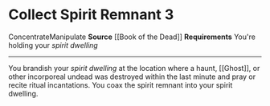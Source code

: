 ﻿---
actions: '[three-actions]'
cost: null
element: null
frequency: null
id: '1160'
name: Collect Spirit Remnant
rarity: Common
requirement: You're holding yourspirit dwelling
school: null
source: '[[DATABASE/source/Book of the Dead|Book of the Dead]]'
trait:
- '[[DATABASE/trait/Concentrate|Concentrate]]'
- '[[DATABASE/trait/Manipulate|Manipulate]]'
trigger: null
type: Action

---
# Collect Spirit Remnant <span class="action-icon">3</span>

<span class="item-trait">Concentrate</span><span class="item-trait">Manipulate</span>
**Source** [[Book of the Dead]]
**Requirements** You're holding your _spirit dwelling_

---
You brandish your _spirit dwelling_ at the location where a haunt, [[Ghost]], or other incorporeal undead was destroyed within the last minute and pray or recite ritual incantations. You coax the spirit remnant into your spirit dwelling.